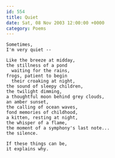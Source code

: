 ```yaml
---
id: 554
title: Quiet
date: Sat, 08 Nov 2003 12:00:00 +0000
category: Poems
---
```


    Sometimes,  
    I'm very quiet --

    Like the breeze at midday,  
    the stillness of a pond  
      waiting for the rains,  
    frogs, patient to begin  
      their croaking at night,  
    the sound of sleepy children,  
    the twilight dimming,  
    a thoughtful moon behind grey clouds,  
    an amber sunset,  
    the calling of ocean waves,  
    fond memories of childhood,  
    a kitten, resting at night,  
    the whisper of a flame,  
    the moment of a symphony's last note...  
    the silence.

    If these things can be,  
    it explains why.


